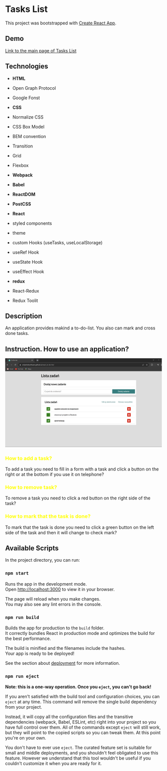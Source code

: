# Tasks List

This project was bootstrapped with [Create React App](https://sofyahreksoftware.github.io/react_to-do-list/).

## Demo

[Link to the main page of Tasks List](https://sofyahreksoftware.github.io/react_to-do-list/)

## Technologies

- **HTML**
- Open Graph Protocol
- Google Fonst

- **CSS**
- Normalize CSS
- CSS Box Model
- BEM convention
- Transition
- Grid
- Flexbox

- **Webpack**
- **Babel**
- **ReactDOM**
- **PostCSS**
- **React**
- styled components
- theme
- custom Hooks (useTasks, useLocalStorage)
- useRef Hook
- useState Hook
- useEffect Hook

- **redux**
- React-Redux
- Redux Toolit

## Description

An application provides makind a to-do-list. You also can mark and cross done tasks.

## Instruction. How to use an application?

![Screenshot of application](src/app-screenshot.png)

### <span style="color:yellow;">How to add a task?</span>

To add a task you need to fill in a form with a task and click a button on the right or at the bottom if you use it on telephone?

### <span style="color:yellow;">How to remove task?</span>

To remove a task you need to click a red button on the right side of the task?

### <span style="color:yellow;">How to mark that the task is done?</span>

To mark that the task is done you need to click a green button on the left side of the task and then it will change to check mark?

## Available Scripts

In the project directory, you can run:

### `npm start`

Runs the app in the development mode.\
Open [http://localhost:3000](http://localhost:3000) to view it in your browser.

The page will reload when you make changes.\
You may also see any lint errors in the console.

### `npm run build`

Builds the app for production to the `build` folder.\
It correctly bundles React in production mode and optimizes the build for the best performance.

The build is minified and the filenames include the hashes.\
Your app is ready to be deployed!

See the section about [deployment](https://facebook.github.io/create-react-app/docs/deployment) for more information.

### `npm run eject`

**Note: this is a one-way operation. Once you `eject`, you can't go back!**

If you aren't satisfied with the build tool and configuration choices, you can `eject` at any time. This command will remove the single build dependency from your project.

Instead, it will copy all the configuration files and the transitive dependencies (webpack, Babel, ESLint, etc) right into your project so you have full control over them. All of the commands except `eject` will still work, but they will point to the copied scripts so you can tweak them. At this point you're on your own.

You don't have to ever use `eject`. The curated feature set is suitable for small and middle deployments, and you shouldn't feel obligated to use this feature. However we understand that this tool wouldn't be useful if you couldn't customize it when you are ready for it.
